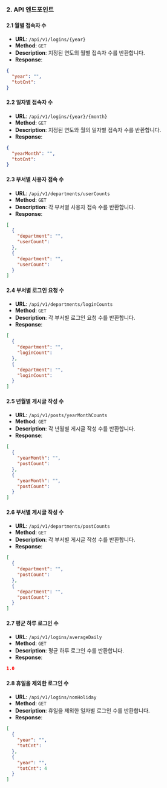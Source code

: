 
### 2. API 엔드포인트

#### 2.1 월별 접속자 수
- **URL**: `/api/v1/logins/{year}`
- **Method**: `GET`
- **Description**: 지정된 연도의 월별 접속자 수를 반환합니다.
- **Response**:
```json
{
  "year": "",
  "totCnt": 
}
```

#### 2.2 일자별 접속자 수
- **URL**: `/api/v1/logins/{year}/{month}`
- **Method**: `GET`
- **Description**: 지정된 연도와 월의 일자별 접속자 수를 반환합니다.
- **Response**:
```json
{
  "yearMonth": "",
  "totCnt": 
}
```

#### 2.3 부서별 사용자 접속 수
- **URL**: `/api/v1/departments/userCounts`
- **Method**: `GET`
- **Description**: 각 부서별 사용자 접속 수를 반환합니다.
- **Response**:
```json
[
  {
    "department": "",
    "userCount": 
  },
  {
    "department": "",
    "userCount": 
  }
]
```

#### 2.4 부서별 로그인 요청 수
- **URL**: `/api/v1/departments/loginCounts`
- **Method**: `GET`
- **Description**: 각 부서별 로그인 요청 수를 반환합니다.
- **Response**:
```json
[
  {
    "department": "",
    "loginCount": 
  },
  {
    "department": "",
    "loginCount": 
  }
]
```

#### 2.5 년월별 게시글 작성 수
- **URL**: `/api/v1/posts/yearMonthCounts`
- **Method**: `GET`
- **Description**: 각 년월별 게시글 작성 수를 반환합니다.
- **Response**:
```json
[
  {
    "yearMonth": "",
    "postCount": 
  },
  {
    "yearMonth": "",
    "postCount": 
  }
]
```

#### 2.6 부서별 게시글 작성 수
- **URL**: `/api/v1/departments/postCounts`
- **Method**: `GET`
- **Description**: 각 부서별 게시글 작성 수를 반환합니다.
- **Response**:
```json
[
  {
    "department": "",
    "postCount": 
  },
  {
    "department": "",
    "postCount": 
  }
]
```

#### 2.7 평균 하루 로그인 수
- **URL**: `/api/v1/logins/averageDaily`
- **Method**: `GET`
- **Description**: 평균 하루 로그인 수를 반환합니다.
- **Response**:
```json
1.0
```

#### 2.8 휴일을 제외한 로그인 수
- **URL**: `/api/v1/logins/nonHoliday`
- **Method**: `GET`
- **Description**: 휴일을 제외한 일자별 로그인 수를 반환합니다.
- **Response**:
```json
[
  {
    "year": "",
    "totCnt": 
  },
  {
    "year": "",
    "totCnt": 4
  }
]
```

